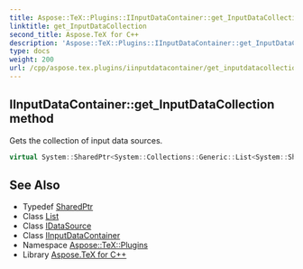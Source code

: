 ```yaml
---
title: Aspose::TeX::Plugins::IInputDataContainer::get_InputDataCollection method
linktitle: get_InputDataCollection
second_title: Aspose.TeX for C++
description: 'Aspose::TeX::Plugins::IInputDataContainer::get_InputDataCollection method. Gets the collection of input data sources in C++.'
type: docs
weight: 200
url: /cpp/aspose.tex.plugins/iinputdatacontainer/get_inputdatacollection/
---
```

## IInputDataContainer::get_InputDataCollection method


Gets the collection of input data sources.

```cpp
virtual System::SharedPtr<System::Collections::Generic::List<System::SharedPtr<IDataSource>>> Aspose::TeX::Plugins::IInputDataContainer::get_InputDataCollection()=0
```

## See Also

* Typedef [SharedPtr](../../../system/sharedptr/)
* Class [List](../../../system.collections.generic/list/)
* Class [IDataSource](../../idatasource/)
* Class [IInputDataContainer](../)
* Namespace [Aspose::TeX::Plugins](../../)
* Library [Aspose.TeX for C++](../../../)
